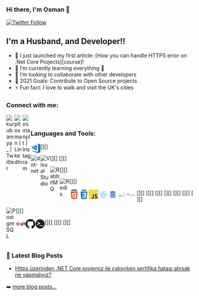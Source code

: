 ### Hi there, I'm Osman 👋

[![Twitter Follow](https://img.shields.io/twitter/follow/kurubamya_?color=1DA1F2&logo=twitter&style=for-the-badge)](https://twitter.com/intent/follow?original_referer=https%3A%2F%2Fgithub.com%2Fpltosman&screen_name=kurubamya_)

## I'm a Husband, and Developer!!

- 🔭 I just launched my first article: [How you can handle HTTPS error on .Net Core Projects][course]!
- 🌱 I’m currently learning everything 🤣
- 👯 I’m looking to collaborate with other developers
- 🥅 2021 Goals: Contribute to Open Source projects
- ⚡ Fun fact: I love to walk and visit the UK's cities

### Connect with me:

[<img align="left" alt="kurubamya_ | Twitter" width="22px" src="https://cdn.jsdelivr.net/npm/simple-icons@v3/icons/twitter.svg" />][twitter]
[<img align="left" alt="pltosman | LinkedIn" width="22px" src="https://cdn.jsdelivr.net/npm/simple-icons@v3/icons/linkedin.svg" />][linkedin]
[<img align="left" alt="osmanplt | Instagram" width="22px" src="https://cdn.jsdelivr.net/npm/simple-icons@v3/icons/instagram.svg" />][instagram]

<br />

### Languages and Tools:

[<img align="left" alt="Visual Studio Code" width="26px" src="https://raw.githubusercontent.com/github/explore/80688e429a7d4ef2fca1e82350fe8e3517d3494d/topics/visual-studio-code/visual-studio-code.png" />][]

[<img align="left" alt="dot-net" width="26px" src="https://cdn.jsdelivr.net/npm/simple-icons@3.13.0/icons/dot-net.svg" />][]
[<img align="left" alt="Visual Studio" width="26px" src="https://cdn.jsdelivr.net/npm/simple-icons@3.13.0/icons/visualstudio.svg" />][]

[<img align="left" alt="RabbitMQ" width="26px" src="https://cdn.jsdelivr.net/npm/simple-icons@3.13.0/icons/rabbitmq.svg" />][]

[<img align="left" alt="Redis" width="26px" src="https://cdn.jsdelivr.net/npm/simple-icons@3.13.0/icons/redis.svg" />][]

[<img align="left" alt="HTML5" width="26px" src="https://raw.githubusercontent.com/github/explore/80688e429a7d4ef2fca1e82350fe8e3517d3494d/topics/html/html.png" />][]
[<img align="left" alt="CSS3" width="26px" src="https://raw.githubusercontent.com/github/explore/80688e429a7d4ef2fca1e82350fe8e3517d3494d/topics/css/css.png" />][]
[<img align="left" alt="JavaScript" width="26px" src="https://raw.githubusercontent.com/github/explore/80688e429a7d4ef2fca1e82350fe8e3517d3494d/topics/javascript/javascript.png" />][]
[<img align="left" alt="React" width="26px" src="https://raw.githubusercontent.com/github/explore/80688e429a7d4ef2fca1e82350fe8e3517d3494d/topics/react/react.png" />][]
[<img align="left" alt="SQL" width="26px" src="https://raw.githubusercontent.com/github/explore/80688e429a7d4ef2fca1e82350fe8e3517d3494d/topics/sql/sql.png" />][]
[<img align="left" alt="MySQL" width="26px" src="https://raw.githubusercontent.com/github/explore/80688e429a7d4ef2fca1e82350fe8e3517d3494d/topics/mysql/mysql.png" />][]
[<img align="left" alt="MongoDB" width="26px" src="https://raw.githubusercontent.com/github/explore/80688e429a7d4ef2fca1e82350fe8e3517d3494d/topics/mongodb/mongodb.png" />][]

[<img align="left" alt="PostgreSQL" width="26px" src="https://cdn.jsdelivr.net/npm/simple-icons@3.13.0/icons/postgresql.svg" />][]

[<img align="left" alt="Git" width="26px" src="https://raw.githubusercontent.com/github/explore/80688e429a7d4ef2fca1e82350fe8e3517d3494d/topics/git/git.png" />][]
[<img align="left" alt="GitHub" width="26px" src="https://raw.githubusercontent.com/github/explore/78df643247d429f6cc873026c0622819ad797942/topics/github/github.png" />][]
[<img align="left" alt="Terminal" width="26px" src="https://raw.githubusercontent.com/github/explore/80688e429a7d4ef2fca1e82350fe8e3517d3494d/topics/terminal/terminal.png" />][]

<br />
<br />

### 📕 Latest Blog Posts

<!-- BLOG-POST-LIST:START -->

- [Https üzerinden .NET Core projemiz ile çalışırken sertifika hatası alırsak ne yapmalıyız?](https://medium.com/@pltosman/https-üzerinden-net-core-projemiz-ile-çalışırken-sertifika-hatası-alırsak-ne-yapmalıyız-ca471d1315b9)

<!-- BLOG-POST-LIST:END -->

➡️ [more blog posts...](https://medium.com/@pltosman)

[twitter]: https://twitter.com/kurubamya_
[instagram]: https://instagram.com/osmanplt
[linkedin]: https://linkedin.com/in/pltosman
